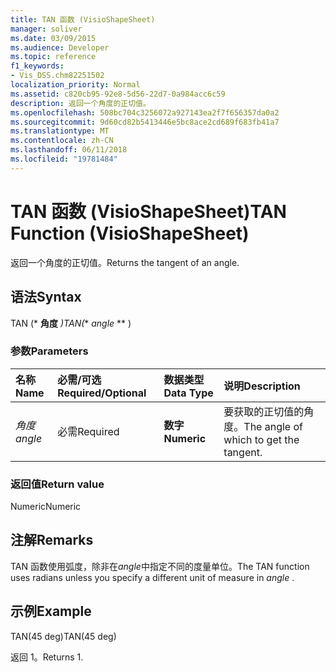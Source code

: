 ```yaml
---
title: TAN 函数 (VisioShapeSheet)
manager: soliver
ms.date: 03/09/2015
ms.audience: Developer
ms.topic: reference
f1_keywords:
- Vis_DSS.chm82251502
localization_priority: Normal
ms.assetid: c820cb95-92e8-5d56-22d7-0a984acc6c59
description: 返回一个角度的正切值。
ms.openlocfilehash: 508bc704c3256072a927143ea2f7f656357da0a2
ms.sourcegitcommit: 9d60cd82b5413446e5bc8ace2cd689f683fb41a7
ms.translationtype: MT
ms.contentlocale: zh-CN
ms.lasthandoff: 06/11/2018
ms.locfileid: "19781484"
---
```

# <a name="tan-function-visioshapesheet"></a><span data-ttu-id="32efd-103">TAN 函数 (VisioShapeSheet)</span><span class="sxs-lookup"><span data-stu-id="32efd-103">TAN Function (VisioShapeSheet)</span></span>

<span data-ttu-id="32efd-104">返回一个角度的正切值。</span><span class="sxs-lookup"><span data-stu-id="32efd-104">Returns the tangent of an angle.</span></span>
  
## <a name="syntax"></a><span data-ttu-id="32efd-105">语法</span><span class="sxs-lookup"><span data-stu-id="32efd-105">Syntax</span></span>

<span data-ttu-id="32efd-106">TAN (* **角度** *)</span><span class="sxs-lookup"><span data-stu-id="32efd-106">TAN(** *angle* ** )</span></span> 
  
### <a name="parameters"></a><span data-ttu-id="32efd-107">参数</span><span class="sxs-lookup"><span data-stu-id="32efd-107">Parameters</span></span>

|<span data-ttu-id="32efd-108">**名称**</span><span class="sxs-lookup"><span data-stu-id="32efd-108">**Name**</span></span>|<span data-ttu-id="32efd-109">**必需/可选**</span><span class="sxs-lookup"><span data-stu-id="32efd-109">**Required/Optional**</span></span>|<span data-ttu-id="32efd-110">**数据类型**</span><span class="sxs-lookup"><span data-stu-id="32efd-110">**Data Type**</span></span>|<span data-ttu-id="32efd-111">**说明**</span><span class="sxs-lookup"><span data-stu-id="32efd-111">**Description**</span></span>|
|:-----|:-----|:-----|:-----|
| <span data-ttu-id="32efd-112">_角度_</span><span class="sxs-lookup"><span data-stu-id="32efd-112">_angle_</span></span> <br/> |<span data-ttu-id="32efd-113">必需</span><span class="sxs-lookup"><span data-stu-id="32efd-113">Required</span></span>  <br/> |<span data-ttu-id="32efd-114">**数字**</span><span class="sxs-lookup"><span data-stu-id="32efd-114">**Numeric**</span></span> <br/> |<span data-ttu-id="32efd-115">要获取的正切值的角度。</span><span class="sxs-lookup"><span data-stu-id="32efd-115">The angle of which to get the tangent.</span></span>  <br/> |
   
### <a name="return-value"></a><span data-ttu-id="32efd-116">返回值</span><span class="sxs-lookup"><span data-stu-id="32efd-116">Return value</span></span>

<span data-ttu-id="32efd-117">Numeric</span><span class="sxs-lookup"><span data-stu-id="32efd-117">Numeric</span></span>
  
## <a name="remarks"></a><span data-ttu-id="32efd-118">注解</span><span class="sxs-lookup"><span data-stu-id="32efd-118">Remarks</span></span>

<span data-ttu-id="32efd-119">TAN 函数使用弧度，除非在*angle*中指定不同的度量单位。</span><span class="sxs-lookup"><span data-stu-id="32efd-119">The TAN function uses radians unless you specify a different unit of measure in  *angle*  .</span></span> 
  
## <a name="example"></a><span data-ttu-id="32efd-120">示例</span><span class="sxs-lookup"><span data-stu-id="32efd-120">Example</span></span>

<span data-ttu-id="32efd-121">TAN(45 deg)</span><span class="sxs-lookup"><span data-stu-id="32efd-121">TAN(45 deg)</span></span> 
  
<span data-ttu-id="32efd-122">返回 1。</span><span class="sxs-lookup"><span data-stu-id="32efd-122">Returns 1.</span></span> 
  

